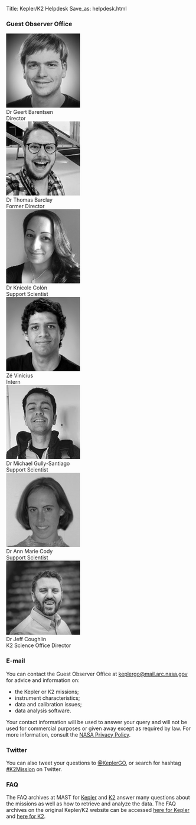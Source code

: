 Title: Kepler/K2 Helpdesk
Save_as: helpdesk.html

### Guest Observer Office

<div class="row">
    <div class="col-sm-3 text-center">
        <img src="images/faces/geert.jpg" class="img-circle"><br>
        Dr Geert Barentsen<br>
        Director
    </div>
	<div class="col-sm-3 text-center">
        <img src="images/faces/tom.jpg" class="img-circle"><br>
        Dr Thomas Barclay<br>
        Former Director
    </div>
    <div class="col-sm-3 text-center">
        <img src="images/faces/knicole.jpg" class="img-circle"><br>
        Dr Knicole Colón<br>
        Support Scientist
    </div>
    <div class="col-sm-3 text-center">
        <img src="images/faces/ze.jpg" class="img-circle"><br>
        Zé Vinícius<br>
        Intern
    </div>
    <div class="col-sm-3 text-center">
        <img src="images/faces/gully.jpg" class="img-circle"><br>
        Dr Michael Gully-Santiago<br>
        Support Scientist
    </div>
    <div class="col-sm-3 text-center">
        <img src="images/faces/annmarie.jpg" class="img-circle"><br>
        Dr Ann Marie Cody<br>
        Support Scientist
    </div>
    <div class="col-sm-3 text-center">
        <img src="images/faces/jeff.jpg" class="img-circle"><br>
        Dr Jeff Coughlin<br>
        K2 Science Office Director
    </div>
</div>

### E-mail

You can contact the Guest Observer Office at [keplergo@mail.arc.nasa.gov](mailto:keplergo@mail.arc.nasa.gov) for advice and information on:

* the Kepler or K2 missions;
* instrument characteristics;
* data and calibration issues;
* data analysis software.

Your contact information will be used to answer your query and will not be used for commercial purposes or given away except as required by law. For more information, consult the [NASA Privacy Policy](http://www.nasa.gov/about/highlights/HP_Privacy.html).

### Twitter

You can also tweet your questions to <a href="https://twitter.com/KeplerGO">@KeplerGO</a>,
or search for hashtag <a href="https://twitter.com/search?q=k2mission">#K2Mission</a>
on Twitter.

### FAQ

The FAQ archives at MAST for
[Kepler](http://archive.stsci.edu/mast_faq.php?mission=KEPLER) and
[K2](http://archive.stsci.edu/mast_faq.php?mission=K2) answer many
questions about the missions as well as how to retrieve and analyze
the data.  The FAQ archives on the original Kepler/K2 website can be accessed
[here for Kepler](/FAQ.shtml) and
[here for K2](/K2/FAQ.shtml).
